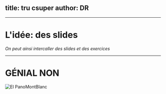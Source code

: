 title: tru csuper 
author: DR 
---



***

# L'idée: des slides

*On peut ainsi intercaller des slides et des exercices*   


***


# GÉNIAL NON

![El PanoMontBlanc ](https://upload.wikimedia.org/wikipedia/commons/thumb/0/0c/PanoMontBlancHDR_edit_1.jpg/800px-PanoMontBlancHDR_edit_1.jpg)









